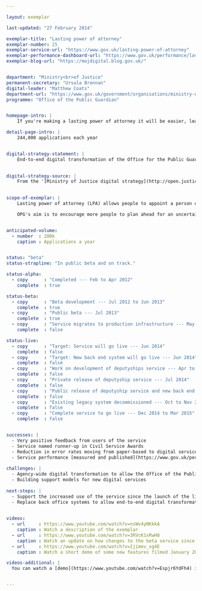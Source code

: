 ```yaml
---

layout: exemplar

last-updated: "27 February 2014"

exemplar-title: "Lasting power of attorney"
exemplar-number: 25
exemplar-service-url: "https://www.gov.uk/lasting-power-of-attorney"
exemplar-performance-dashboard-url: "https://www.gov.uk/performance/lasting-power-of-attorney"
exemplar-blog-url: "https://mojdigital.blog.gov.uk/"


department: "Ministry<br>of Justice"
permanent-secretary: "Ursula Brennan"
digital-leader: "Matthew Coats"
department-url: "https://www.gov.uk/government/organisations/ministry-of-justice"
programme: "Office of the Public Guardian"


homepage-intro: |
    If you're making a lasting power of attorney it will be easier, leading to fewer errors, encouraging more people to plan ahead for an uncertain future

detail-page-intro: |
    244,000 applications each year


digital-strategy-statement: |
    End-to-end digital transformation of the Office for the Public Guardian: this includes applications for Lasting Powers of Attorney by April 2013 and deputyships during 2013-14, and the processes that support them.

    
digital-strategy-source: |
    From the '[Ministry of Justice digital strategy](http://open.justice.gov.uk/digital-strategy/)' – December 2012
    

scope-of-exemplar: |
    Lasting power of attorney (LPA) allows people to appoint a person or persons to take decisions for them if they lose mental capacity. There are 2 types of LPA - property & finance, and health & welfare. The present system is paper based and inefficient. The transformation aims to put it online for the first time, cut costs and improve speed and accuracy.

    OPG's aim is to encourage more people to plan ahead for an uncertain future by making LPAs easier and quicker to create thus allowing citizens to choose for themselves who they would want to be making decisions on their behalf were they to lose capacity. This could also potentially mean fewer expensive applications to the Court of Protection, who would need to step in and appoint someone to manage a person's affairs if they hadn't put an LPA in place.


anticipated-volume:
  - number  : 200k
    caption : Applications a year


status: "beta"
status-strapline: "In public beta and on track."

status-alpha:
  - copy      : "Completed --- Feb to Apr 2012"
    complete  : true

status-beta:
  - copy      : "Beta development --- Jul 2012 to Jun 2013"
    complete  : true
  - copy      : "Public beta --- Jul 2013"
    complete  : true
  - copy      : "Service migrates to production infrastructure --- May 2014"
    complete  : false

status-live:
  - copy      : "Target: Service will go live --- Jun 2014"
    complete  : false
  - copy      : "Target: New back end system will go live --- Jun 2014"
    complete  : false
  - copy      : "Work on development of deputyships service --- Apr to Jun 2014"
    complete  : false
  - copy      : "Private release of deputyship service --- Jul 2014"
    complete  : false
  - copy      : "Public release of deputyship service and new back end --- Sep 2014"
    complete  : false
  - copy      : "Existing legacy system decommissioned --- Oct to Nov 2014"
    complete  : false
  - copy      : "Complete service to go live --- Dec 2014 to Mar 2015"
    complete  : false


successes: |
  - Very positive feedback from users of the service
  - Service named runner-up in Civil Service Awards
  - Reduction in error rates moving from paper-based to digital service
  - Service performance [measured and published](https://www.gov.uk/performance/lasting-power-of-attorney)
  
challenges: |
  - Agency-wide digital transformation to allow the Office of the Public Guardian (OPG) to be a digital exemplar
  - Building support models for new digital services
  
next-steps: |
  - Support the increased use of the service since the launch of the live beta
  - Replace back office systems to allow end-to-end digital transformation
  

videos:
  - url     : https://www.youtube.com/watch?v=nsWv4yNKkkA
    caption : Watch a description of the exemplar
  - url     : https://www.youtube.com/watch?v=3RVcK1xRwH8
    caption : Watch an update on how changes to the beta service since its release, filmed December 2013
  - url     : https://www.youtube.com/watch?v=Ijimev_xg4E
    caption : Watch a short demo of some new features filmed January 2014

videos-additional: |
  You can watch a [demo](https://www.youtube.com/watch?v=Espjr6YdFh4) introducing the service, filmed July 2013.


---
```




